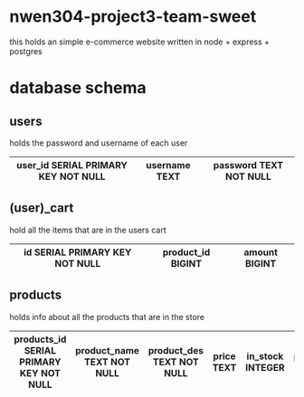# nwen304-project3-team-sweet
this holds an simple e-commerce website written in node + express + postgres

# database schema 

## users
holds the password and username of each user 

user_id SERIAL PRIMARY KEY NOT NULL | username TEXT | password TEXT NOT NULL
--- | --- | ---


## (user)_cart
hold all the items that are in the users cart 

id SERIAL  PRIMARY KEY NOT NULL | product_id BIGINT | amount  BIGINT
--- | --- | ---


## products 
holds info about all the products that are in the store 

| products_id SERIAL PRIMARY KEY NOT NULL | product_name TEXT NOT NULL | product_des TEXT NOT NULL | price TEXT | in_stock INTEGER | picture_dir TEXT | 
--- | --- | --- | --- | --- | --- |

